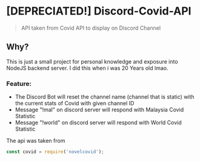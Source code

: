 # [DEPRECIATED!] Discord-Covid-API
> API taken from Covid API to display on Discord Channel

## Why?
This is just a small project for personal knowledge and exposure into NodeJS backend server. I did this when i was 20 Years old lmao.

### Feature:
- The Discord Bot will reset the channel name (channel that is static) with the current stats of Covid with given channel ID
- Message "!mal" on discord server will respond with Malaysia Covid Statistic 
- Message "!world" on discord server will respond with World Covid Statistic

The api was taken from
```js 
const covid = require('novelcovid');
```


